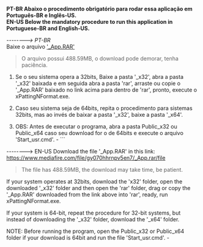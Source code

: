 **PT-BR Abaixo o procedimento obrigatório para rodar essa aplicação em Português-BR e Inglês-US.**  
**EN-US Below the mandatory procedure to run this application in Portuguese-BR and English-US.**  

*--------> PT-BR*  
Baixe o arquivo ['_App.RAR'](https://www.mediafire.com/file/gy070hhrnpv5en7/_App.rar/file)  
>O arquivo possui 488.59MB, o download pode demorar, tenha paciência.

1. Se o seu sistema opera a 32bits, Baixe a pasta '_x32', abra a pasta '_x32' baixada e em seguida abra a pasta 'rar',
arraste ou copie o '_App.RAR' baixado no link acima para dentro de 'rar', pronto, execute o xPattingNFormat.exe.

2. Caso seu sistema seja de 64bits, repita o procedimento para sistemas 32bits, mas ao invés de baixar a pasta '_x32',
baixe a pasta '_x64'.

3. OBS: Antes de executar o programa, 
     abra a pasta Public_x32 ou Public_x64 caso seu download for o de 64bits  e execute o arquivo 'Start_usr.cmd'. - ```


--------> EN-US
Download the file '_App.RAR' in this link: https://www.mediafire.com/file/gy070hhrnpv5en7/_App.rar/file
> The file has 488.59MB, the download may take time, be patient.

If your system operates at 32bits, download the 'x32' folder, open the downloaded '_x32' folder and then open the 'rar' folder,
drag or copy the '_App.RAR' downloaded from the link above into 'rar', ready, run xPattingNFormat.exe.


If your system is 64-bit, repeat the procedure for 32-bit systems, but instead of downloading the '_x32' folder,
download the '_x64' folder.

NOTE: Before running the program,
      open the Public_x32 or Public_x64 folder if your download is 64bit and run the file 'Start_usr.cmd'. -
